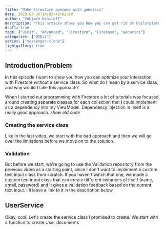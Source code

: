 ```yaml
---
title: "Make Firestore awesome with generics"
date: 2023-07-30T14:03:42+02:00
author: "Vebjørn Daniloff"
description: "This article shows you how you can get rid of boilerplate code in Firestore with Swift"
draft: true
tags: ["UIKit", "Advanced", "Firestore", "Firebase", "Generics"]
categories: ["UIKit"]
series: ["messenger-clone"]
lightgallery: true
---
```


<!--more-->

## Introduction/Problem

In this episode I want to show you how you can optimize your interaction with Firestore without a service class. So what do I mean by a service class, and why would I take this approach? 

When I started out programming with Firestore a lot of tutorials was focused around creating separate classes for each collection that I could implement as a dependency into my ViewModel. Dependency injection in itself is a really good approach.
*show old code*

### Creating the service class
Like in the last video, we start with the bad approach and then we will go over the limitations before we move on to the solution.

### Validation
But before we start, we're going to use the Validation repository from the previous video as a starting point, since I don't want to implement a custom text input class from scratch. If you haven't watch that one, we made a custom text input class that can create different instances of itself (name, email, password) and it gives a validation feedback based on the current text input. I'll leave a link to it in the description below.

## UserService
Okay, cool. Let's create the service class I promised to create. We start with a function to create User documents 
